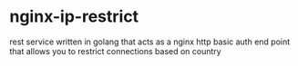 # nginx-ip-restrict
rest service written in golang that acts as a nginx http basic auth end point that allows you to restrict connections based on country
